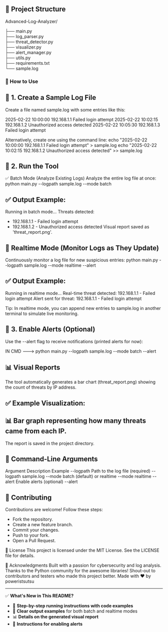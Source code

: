 ## 📁 Project Structure
Advanced-Log-Analyzer/

├── main.py              
├── log_parser.py        
├── threat_detector.py   
├── visualizer.py        
├── alert_manager.py     
├── utils.py             
├── requirements.txt     
└── sample.log           

### 🎯 How to Use
## 📝 1. Create a Sample Log File
Create a file named sample.log with some entries like this:


2025-02-22 10:00:00 192.168.1.1 Failed login attempt
2025-02-22 10:02:15 192.168.1.2 Unauthorized access detected
2025-02-22 10:05:30 192.168.1.3 Failed login attempt

Alternatively, create one using the command line:
echo "2025-02-22 10:00:00 192.168.1.1 Failed login attempt" > sample.log
echo "2025-02-22 10:02:15 192.168.1.2 Unauthorized access detected" >> sample.log


## 🚀 2. Run the Tool

✅ Batch Mode (Analyze Existing Logs)
Analyze the entire log file at once:
python main.py --logpath sample.log --mode batch


## ✅ Output Example:

Running in batch mode...
Threats detected:
 - 192.168.1.1 - Failed login attempt
 - 192.168.1.2 - Unauthorized access detected
Visual report saved as 'threat_report.png'.

## 🔄 Realtime Mode (Monitor Logs as They Update)
Continuously monitor a log file for new suspicious entries:
python main.py --logpath sample.log --mode realtime --alert

## ✅ Output Example:
Running in realtime mode...
Real-time threat detected: 192.168.1.1 - Failed login attempt
Alert sent for threat: 192.168.1.1 - Failed login attempt

Tip: In realtime mode, you can append new entries to sample.log in another terminal to simulate live monitoring.

## 🔔 3. Enable Alerts (Optional)
Use the --alert flag to receive notifications (printed alerts for now):


IN CMD ---> python main.py --logpath sample.log --mode batch --alert

## 📊 Visual Reports
The tool automatically generates a bar chart (threat_report.png) showing the count of threats by IP address.

## ✅ Example Visualization:

## 📊 Bar graph representing how many threats came from each IP.
The report is saved in the project directory.
## 🔑 Command-Line Arguments
Argument	Description	Example
--logpath	Path to the log file (required)	--logpath sample.log
--mode	batch (default) or realtime	--mode realtime
--alert	Enable alerts (optional)	--alert
## 🤝 Contributing
Contributions are welcome! Follow these steps:

- Fork the repository.
- Create a new feature branch.
- Commit your changes.
- Push to your fork.
- Open a Pull Request.

📜 License
This project is licensed under the MIT License. See the LICENSE file for details.

🙏 Acknowledgments
Built with a passion for cybersecurity and log analysis.
Thanks to the Python community for the awesome libraries!
Shout-out to contributors and testers who made this project better.
Made with ❤️ by poweristsutsu

---

  ✅ **What's New in This README?**  
- 📝 **Step-by-step running instructions with code examples**  
- 🚀 **Clear output examples** for both batch and realtime modes  
- 📊 **Details on the generated visual report**  
- 🔔 **Instructions for enabling alerts**  
